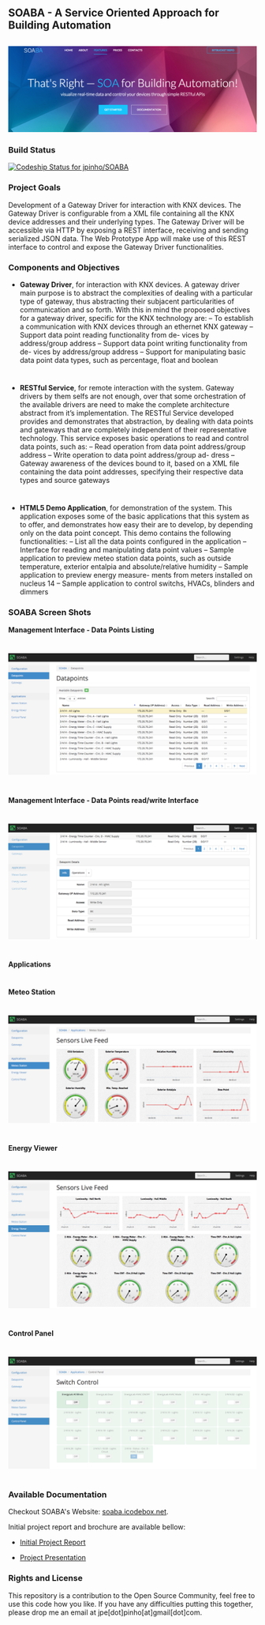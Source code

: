 ## SOABA - A Service Oriented Approach for Building Automation ##
##
[
![Building Automation](resources/website-splash.png)
](http://soaba.icodebox.net)

### Build Status ###

[ ![Codeship Status for jpinho/SOABA](https://codeship.com/projects/16286290-c586-0132-ed41-32942c6ecf59/status?branch=master)](https://codeship.com/projects/74415)

### Project Goals ###
 
Development of a Gateway Driver for interaction with KNX devices. The Gateway Driver is configurable from a XML file containing all the KNX device addresses and their underlying types. The Gateway Driver will be accessible via HTTP by exposing a REST interface, receiving and sending serialized JSON data. The Web Prototype App will make use of this REST interface to control and expose the Gateway Driver functionalities.


### Components and Objectives ###

* **Gateway Driver**, for interaction with KNX devices. A gateway driver main purpose is to abstract the complexities of dealing with a particular type of gateway, thus abstracting their subjacent particularities of communication and so forth. With this in mind the proposed objectives for a gateway driver, specific for the KNX technology are:
– To establish a communication with KNX devices through an ethernet KNX gateway
– Support data point reading functionality from de- vices by address/group address
– Support data point writing functionality from de- vices by address/group address
– Support for manipulating basic data point data types, such as percentage, float and boolean
#

* **RESTful Service**, for remote interaction with the system. Gateway drivers by them selfs are not enough, over that some orchestration of the available drivers are need to make the complete architecture abstract from it’s implementation. The RESTful Service developed provides and demonstrates that abstraction, by dealing with data points and gateways that are completely independent of their representative technology. This service exposes basic operations to read and control data points, such as:
– Read operation from data point address/group address
– Write operation to data point address/group ad- dress
– Gateway awareness of the devices bound to it, based on a XML file containing the data point addresses, specifying their respective data types and source gateways
#

* **HTML5 Demo Application**, for demonstration of the system. This application exposes some of the basic applications that this system as to offer, and demonstrates how easy their are to develop, by depending only on the data point concept. This demo contains the following functionalities:
 – List all the data points configured in the application
 – Interface for reading and manipulating data point values
 – Sample application to preview meteo station data points, such as outside temperature, exterior entalpia and absolute/relative humidity
 – Sample application to preview energy measure- ments from meters installed on nucleus 14
 – Sample application to control switchs, HVACs, blinders and dimmers

### SOABA Screen Shots ###

**Management Interface - Data Points Listing**
#
![Management Interface 1](resources/mminterface1.png)
#
**Management Interface - Data Points read/write Interface**
#
![Management Interface 2](resources/mminterface2.png)
#
#
**Applications**
#
**Meteo Station**
#
![Meteo Station](resources/meteostation.png)
#
**Energy Viewer**
#
![Energy Viewer](resources/energyviewer.png)
#
**Control Panel**
#
![Control Panel](resources/controlpanel.png)
#

### Available Documentation ###

Checkout SOABA's Website: [soaba.icodebox.net](soaba.icodebox.net).

Initial project report and brochure are available bellow:
 
- [Initial Project Report](docs/MEIC-TP-AI-66047_FINAL.pdf)

- [Project Presentation](docs/presentation/slides.pdf)

### Rights and License ###

This repository is a contribution to the Open Source Community, feel free to use this code how you like.
If you have any difficulties putting this together, please drop me an email at jpe[dot]pinho[at]gmail[dot]com.
